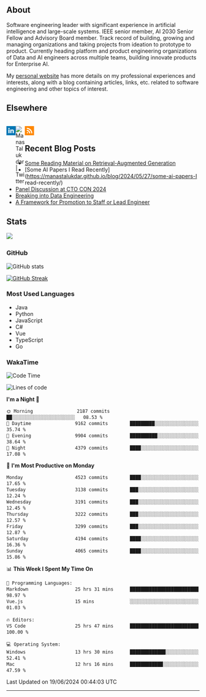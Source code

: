 ## About

Software engineering leader with significant experience in artificial intelligence and large-scale systems. IEEE senior member, AI 2030 Senior Fellow and Advisory Board member. Track record of building, growing and managing organizations and taking projects from ideation to prototype to product. Currently heading platform and product engineering organizations of Data and AI engineers across multiple teams, building innovate products for Enterprise AI.

My [personal website](https://manastalukdar.github.io/) has more details on my professional experiences and interests, along with a blog containing articles, links, etc. related to software engineering and other topics of interest.

## Elsewhere

</br>

<a href="https://www.linkedin.com/in/manastalukdar" target="_blank">
  <img align="left" alt="Manas Talukdar | Linkedin" width="24px" src="https://raw.githubusercontent.com/edent/SuperTinyIcons/master/images/svg/linkedin.svg" />
</a>
<a href="https://www.twitter.com/manastalukdar" target="_blank">
  <img align="left" alt="Manas Talukdar | Twitter" width="24px" src="https://github.com/TheDudeThatCode/TheDudeThatCode/blob/master/Assets/Twitter.svg" />
</a>
<a href="https://manastalukdar.github.io/" target="_blank">
  <img align="left" alt="Manas Talukdar | Website" width="24px" src="https://github.com/edent/SuperTinyIcons/blob/master/images/svg/rss.svg" />
</a>

</br>

## Recent Blog Posts

<!-- BLOG:START -->
- [Some Reading Material on Retrieval-Augmented Generation](https://manastalukdar.github.io/blog/2024/06/02/reading-material-retrieval-augmented-generation/)
- [Some AI Papers I Read Recently](https://manastalukdar.github.io/blog/2024/05/27/some-ai-papers-I read-recently/)
- [Panel Discussion at CTO CON 2024](https://manastalukdar.github.io/blog/2024/05/27/panel-discussion-cto-con-2024/)
- [Breaking into Data Engineering](https://manastalukdar.github.io/blog/2024/05/12/breaking-into-data-engineering/)
- [A Framework for Promotion to Staff or Lead Engineer](https://manastalukdar.github.io/blog/2024/04/30/framework-promotion-to-staff-lead-engineer/)
<!-- BLOG:END -->

## Stats

![](https://komarev.com/ghpvc/?username=manastalukdar)

### GitHub

![GitHub stats](https://github-readme-stats.vercel.app/api?username=manastalukdar&show_icons=true&hide_border=true&hide_rank=true&hide_title=true&icon_color=79ff97&text_color=cecac3&bg_color=4d4b4b)

[![GitHub Streak](https://streak-stats.demolab.com?user=manastalukdar&hide_border=true&border_radius=4&date_format=M%20j%5B%2C%20Y%5D&background=4D4B4B)](https://git.io/streak-stats)

### Most Used Languages

- Java
- Python
- JavaScript
- C#
- Vue
- TypeScript
- Go

<!--
![Top Langs](https://github-readme-stats.vercel.app/api/top-langs/?username=manastalukdar&layout=compact&hide_border=true&hide_title=true&icon_color=79ff97&text_color=cecac3&bg_color=4d4b4b)
-->

### WakaTime

<!--START_SECTION:waka-->
![Code Time](http://img.shields.io/badge/Code%20Time-4%2C576%20hrs%204%20mins-blue)

![Lines of code](https://img.shields.io/badge/From%20Hello%20World%20I%27ve%20Written-7.3%20million%20lines%20of%20code-blue)

**I'm a Night 🦉** 

```text
🌞 Morning                2187 commits        ██░░░░░░░░░░░░░░░░░░░░░░░   08.53 % 
🌆 Daytime                9162 commits        █████████░░░░░░░░░░░░░░░░   35.74 % 
🌃 Evening                9904 commits        ██████████░░░░░░░░░░░░░░░   38.64 % 
🌙 Night                  4379 commits        ████░░░░░░░░░░░░░░░░░░░░░   17.08 % 
```
📅 **I'm Most Productive on Monday** 

```text
Monday                   4523 commits        ████░░░░░░░░░░░░░░░░░░░░░   17.65 % 
Tuesday                  3138 commits        ███░░░░░░░░░░░░░░░░░░░░░░   12.24 % 
Wednesday                3191 commits        ███░░░░░░░░░░░░░░░░░░░░░░   12.45 % 
Thursday                 3222 commits        ███░░░░░░░░░░░░░░░░░░░░░░   12.57 % 
Friday                   3299 commits        ███░░░░░░░░░░░░░░░░░░░░░░   12.87 % 
Saturday                 4194 commits        ████░░░░░░░░░░░░░░░░░░░░░   16.36 % 
Sunday                   4065 commits        ████░░░░░░░░░░░░░░░░░░░░░   15.86 % 
```


📊 **This Week I Spent My Time On** 

```text
💬 Programming Languages: 
Markdown                 25 hrs 31 mins      █████████████████████████   98.97 % 
Vue.js                   15 mins             ░░░░░░░░░░░░░░░░░░░░░░░░░   01.03 % 

🔥 Editors: 
VS Code                  25 hrs 47 mins      █████████████████████████   100.00 % 

💻 Operating System: 
Windows                  13 hrs 30 mins      █████████████░░░░░░░░░░░░   52.41 % 
Mac                      12 hrs 16 mins      ████████████░░░░░░░░░░░░░   47.59 % 
```


 Last Updated on 19/06/2024 00:44:03 UTC
<!--END_SECTION:waka-->

---

<!--

**manastalukdar/manastalukdar** is a ✨ _special_ ✨ repository because its `README.md` (this file) appears on your GitHub profile.

Here are some ideas to get you started:

- 🔭 I’m currently working on ...
- 🌱 I’m currently learning ...
- 👯 I’m looking to collaborate on ...
- 🤔 I’m looking for help with ...
- 💬 Ask me about ...
- 📫 How to reach me: ...
- 😄 Pronouns: ...
- ⚡ Fun fact: ...
-->
